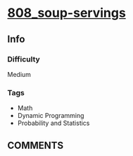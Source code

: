 # [808_soup-servings](https://leetcode.com/problems/soup-servings/)

## Info

### Difficulty

Medium

### Tags

- Math
- Dynamic Programming
- Probability and Statistics

## __COMMENTS__

> 
